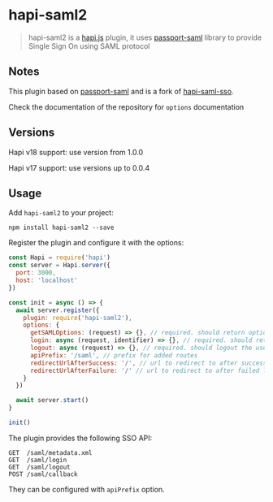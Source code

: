 # hapi-saml2

> hapi-saml2 is a [hapi.js](https://hapijs.com/) plugin, it uses [passport-saml](https://github.com/bergie/passport-saml) library to provide Single Sign On using SAML protocol


## Notes

This plugin based on [passport-saml](https://github.com/bergie/passport-saml) and is a fork of [hapi-saml-sso](https://www.npmjs.com/package/hapi-saml-sso).

Check the documentation of the repository for `options` documentation

## Versions

Hapi v18 support: use version from 1.0.0

Hapi v17 support: use versions up to 0.0.4


## Usage

Add `hapi-saml2` to your project:

```
npm install hapi-saml2 --save
```

Register the plugin and configure it with the options:

```javascript
const Hapi = require('hapi')
const server = Hapi.server({
  port: 3000,
  host: 'localhost'
})

const init = async () => {
  await server.register({
    plugin: require('hapi-saml2'),
    options: {
      getSAMLOptions: (request) => {}, // required. should return options for `passport-saml`
      login: async (request, identifier) => {}, // required. should return true if user is authenticated and authenticate user based on identifier (Profile.nameID is used)
      logout: async (request) => {}, // required. should logout the user on the app
      apiPrefix: '/saml', // prefix for added routes
      redirectUrlAfterSuccess: '/', // url to redirect to after successful login
      redirectUrlAfterFailure: '/' // url to redirect to after failed login
    }
  })

  await server.start()
}

init()
```

The plugin provides the following SSO API:
```
GET  /saml/metadata.xml
GET  /saml/login
GET  /saml/logout
POST /saml/callback
```

They can be configured with `apiPrefix` option.
